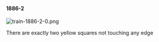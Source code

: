#### 1886-2
![train-1886-2-0.png](https://github.com/lil-lab/nlvr/raw/master/nlvr/train/images/45/train-1886-2-0.png "train-1886-2-0.png")

There are exactly two yellow squares not touching any edge